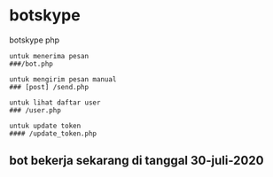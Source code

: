 # botskype
botskype php 
```
untuk menerima pesan 
###/bot.php

untuk mengirim pesan manual
### [post] /send.php

untuk lihat daftar user 
### /user.php

untuk update token 
#### /update_token.php
```

## bot bekerja sekarang di tanggal 30-juli-2020
